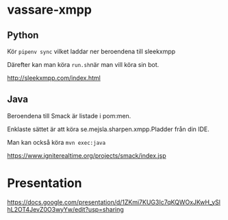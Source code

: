# vassare-xmpp

## Python

Kör `pipenv sync` vilket laddar ner beroendena till sleekxmpp

Därefter kan man köra `run.sh`när man vill köra sin bot.

http://sleekxmpp.com/index.html

## Java

Beroendena till Smack är listade i pom:men.

Enklaste sättet är att köra se.mejsla.sharpen.xmpp.Pladder från din IDE.

Man kan också köra `mvn exec:java`

https://www.igniterealtime.org/projects/smack/index.jsp

# Presentation
https://docs.google.com/presentation/d/1ZKmi7KUG3Ic7qKQWOxJKwH_ySlhL2OT4JevZ0O3wyYw/edit?usp=sharing
